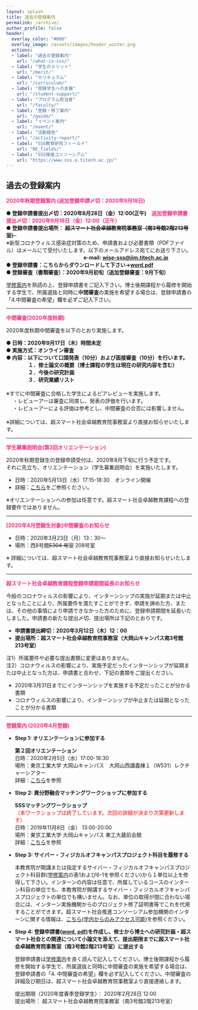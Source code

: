 ```yaml
---
layout: splash
title: 過去の登録案内
permalink: /archive/
author_profile: false
header:
  overlay_color: "#000"
  overlay_image: /assets/images/header_winter.png
  actions:
  - label: "過去の登録案内"
    url: "/what-is-sss/"
  - label: "学生のメリット"
    url: "/merit/"
  - label: "カリキュラム"
    url: "/curriculum/"
  - label: "登録学生への支援​"
    url: "/student-support/"
  - label: "プログラム担当者​"
    url: "/faculty/"
  - label: "登録・修了案内"
    url: "/guide/"
  - label: "イベント案内"
    url: "/event/"
  - label: "活動報告"
    url: "/activity-report/"
  - label: "SSS教育研究フィールド"
    url: "RE_fields/"
  - label: "SSS推進コンソーシアム"
    url: "https://www.sss.e.titech.ac.jp/"
---
```

## 過去の登録案内

**<span style="color:#ff2680">2020年秋期登録案内 (追加登録申請〆切：2020年9月18日)</span>**

  <B>● 登録申請書提出〆切：2020年8月28日（金）12:00(正午)　<span style="color:#ff2680">追加登録申請書提出〆切：2020年9月18日（金）12:00（正午）</span><br>
      ● 登録申請書提出場所： <del>超スマート社会卓越教育院事務室（南3号館2階213号室）</del></B><br>
      ※新型コロナウィルス感染症対策のため、申請書および必要書類（PDFファイル）はメールにて受付いたします。以下のメールアドレス宛てにお送り下さい。<br>
    　　　　　　　　　　　　<B>　　　e-mail: wise-sss@jim.titech.ac.jp<br>
      ● 登録申請書：こちらからダウンロードして下さい→<a href="/doc/2020_Fall_Application form.docx">word</a>,<a href="/doc/2020_Fall_Application form.pdf">pdf</a><br>
      ● 登録審査（書類審査）：2020年9月初旬（追加登録審査：9月下旬）
      </B><br>

  <a href="/doc/Guide_SSS.pdf">学修案内</a>を熟読の上、登録申請書をご記入下さい。博士後期課程から履修を開始する学生で、所属選抜と同時に<B>中間審査</B>の実施を希望する場合は、登録申請書の「4.中間審査の希望」欄を必ずご記入下さい。<br>

<hr>

**<span style="color:#ff2680">中間審査(2020年度秋期)</span>**

  2020年度秋期中間審査を以下のとおり実施します。<br>

  <B>● 日時：2020年9月17日（木）時間未定<br>
     ● 実施方式：オンライン審査<br>
     ● 内容：以下について口頭発表（10分）および面接審査（10分）を行います。<br>
    　 　　　１．修士論文の概要（博士課程の学生は現在の研究内容を含む）<br>
    　　 　　２．今後の研究計画<br>
    　　　 　３．研究業績リスト<br></B><br>
     ※すでに中間審査に合格した学生によるピアレビューを実施します。<br>
    　 ・レビューアーは審査に同席し、発表の評価を行います。<br>
    　 ・レビューアーによる評価は参考とし、中間審査の合否には影響しません。<br><br>
     ※詳細については、超スマート社会卓越教育院事務室より直接お知らせいたします。<br>

<hr>

**<span style="color:#ff2680">学生募集説明会(第3回オリエンテーション)</span>**

2020年秋期登録生の登録申請受付は、2020年8月下旬に行う予定です。<br>
それに先立ち、オリエンテーション（学生募集説明会）を実施いたします。<br>

* 日時：2020年5月13日（水）17:15-18:30　オンライン開催<br>
* 詳細：[こちら](/3rd-orientation/)をご参照ください。<br>

※オリエンテーションへの参加は任意です。超スマート社会卓越教育課程への登録要件ではありません。<br>

  <hr>

**<span style="color:#ff2680">[2020年4月登録生対象]中間審査のお知らせ</span>**

* 日時：2020年3月23日（月）13：30〜<br>
* 場所：西8号館~~E304 号室~~ 208号室<br>

※ 詳細については、超スマート社会卓越教育院事務室より直接お知らせいたします。

<hr>

**<span style="color:#ff2680">超スマート社会卓越教育課程登録申請期間延長のお知らせ</span>**

今般のコロナウィルスの影響により、インターンシップの実施が延期または中止となったことにより、所属要件を満たすことができず、申請を諦めた方、または、その他の事情により申請できなかった方のために、登録申請期間を延長いたしました。申請書の新たな提出〆切、提出場所は下記のとおりです。

* **申請書提出締切：2020年3月12日（木）12：00**
* **提出場所：超スマート社会卓越教育院事務室（大岡山キャンパス南3号館213号室）**

注1）所属要件や必要な提出書類に変更はありません。<br>
注2）コロナウィルスの影響により、実施予定だったインターンシップが延期または中止となった方は、申請書と合わせ、下記の書類をご提出ください。
  * 2020年3月31日までにインターンシップを実施する予定だったことが分かる書類
  * コロナウィルスの影響により、インターンシップが中止または延期となったことが分かる書類

<hr>

**<span style="color:#ff2680">登録案内 (2020年4月登録)</span>**

* **Step 1: オリエンテーションに参加する**

  **第２回オリエンテーション**<br>
  日時：2020年2月5日（水）17:00-18:30<br>
  場所：東京工業大学 大岡山キャンパス　大岡山西講義棟１（W531）レクチャーシアター<br>
  詳細：[こちら](/2nd-orientation/)を参照<br>

* **Step 2: 異分野融合マッチングワークショップに参加する**

  **SSSマッチングワークショップ**<br>
  <span style="color:Red">（本ワークショップは終了しています。次回の詳細が決まり次第更新します）</span><br>
  日時：2019年11月8日（金） 13:00-20:00<br>
  場所：東京工業大学 大岡山キャンパス 東工大蔵前会館<br>
  詳細：[こちら](http://www.sss.e.titech.ac.jp/event-sss-matching-ws-20191108/)を参照

* **​Step 3: サイバー・フィジカルオフキャンパスプロジェクト科目を履修する**

  本教育院が開講または指定するサイバー・フィジカルオフキャンパスプロジェクト科目群([学修案内](/doc/Guide_SSS.pdf)の表1および6-1を参照ください)から１単位以上を修得して下さい。インターンの内容は任意で、所属しているコースのインターン科目の単位でも、本教育院が開講するサイバー・フィジカルオフキャンパスプロジェクトの単位でも構いません。なお、単位の取得が間に合わない場合には、インターン実施機関からのプロジェクト修了証明書等でこれを代用することができます。超スマート社会推進コンソーシアム参加機関のインターンに関する情報は、[こちら(学内からのみアクセス可能)](https://www.sss.e.titech.ac.jp/for_students/for_students_only/)を参照ください。

* **Step 4: 登録申請書([word](/doc/2020_Spring_Application.docx), [pdf](/doc/2020_Spring_Application.pdf))を作成し、修士から博士への研究計画・超スマート社会との関連について小論文を添えて、提出期限までに超スマート社会卓越教育院事務室（南3号館2階213号室）に提出する**

  登録申請書は[学修案内](/doc/Guide_SSS.pdf)を良く読んで記入してください。博士後期課程から履修を開始する学生で、所属選抜と同時に中間審査の実施を希望する場合は、登録申請書の「4. 中間審査の希望」欄を必ず記入してください。中間審査の詳細及び期日は、超スマート社会卓越教育院事務室より直接連絡します。

  提出期限（2020年度春季登録学生）： 2020年2月28日 12:00<br>
  提出場所： 超スマート社会卓越教育院事務室（南3号館2階213号室）
